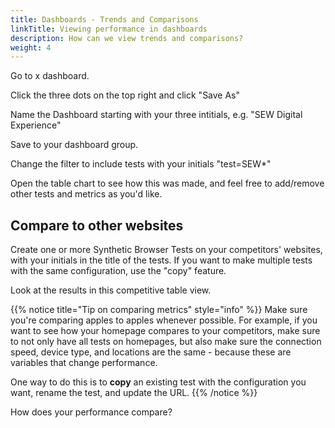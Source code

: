 ```yaml
---
title: Dashboards - Trends and Comparisons
linkTitle: Viewing performance in dashboards
description: How can we view trends and comparisons?
weight: 4
---
```


Go to x dashboard.

Click the three dots on the top right and click "Save As"

Name the Dashboard starting with your three intitials, e.g. "SEW Digital Experience"

Save to your dashboard group.

Change the filter to include tests with your initials "test=SEW*"

Open the table chart to see how this was made, and feel free to add/remove other tests and metrics as you'd like.

## Compare to other websites

Create one or more Synthetic Browser Tests on your competitors' websites, with your initials in the title of the tests. If you want to make multiple tests with the same configuration, use the "copy" feature.

Look at the results in this competitive table view.

{{% notice title="Tip on comparing metrics" style="info" %}}
Make sure you're comparing apples to apples whenever possible. For example, if you want to see how your homepage compares to your competitors, make sure to not only have all tests on homepages, but also make sure the connection speed, device type, and locations are the same - because these are variables that change performance.

One way to do this is to **copy** an existing test with the configuration you want, rename the test, and update the URL.
{{% /notice %}}

How does your performance compare?
